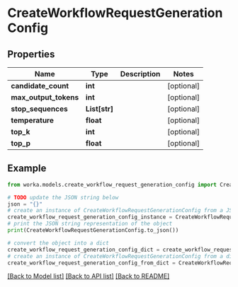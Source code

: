 # CreateWorkflowRequestGenerationConfig


## Properties

Name | Type | Description | Notes
------------ | ------------- | ------------- | -------------
**candidate_count** | **int** |  | [optional] 
**max_output_tokens** | **int** |  | [optional] 
**stop_sequences** | **List[str]** |  | [optional] 
**temperature** | **float** |  | [optional] 
**top_k** | **int** |  | [optional] 
**top_p** | **float** |  | [optional] 

## Example

```python
from worka.models.create_workflow_request_generation_config import CreateWorkflowRequestGenerationConfig

# TODO update the JSON string below
json = "{}"
# create an instance of CreateWorkflowRequestGenerationConfig from a JSON string
create_workflow_request_generation_config_instance = CreateWorkflowRequestGenerationConfig.from_json(json)
# print the JSON string representation of the object
print(CreateWorkflowRequestGenerationConfig.to_json())

# convert the object into a dict
create_workflow_request_generation_config_dict = create_workflow_request_generation_config_instance.to_dict()
# create an instance of CreateWorkflowRequestGenerationConfig from a dict
create_workflow_request_generation_config_from_dict = CreateWorkflowRequestGenerationConfig.from_dict(create_workflow_request_generation_config_dict)
```
[[Back to Model list]](../README.md#documentation-for-models) [[Back to API list]](../README.md#documentation-for-api-endpoints) [[Back to README]](../README.md)


